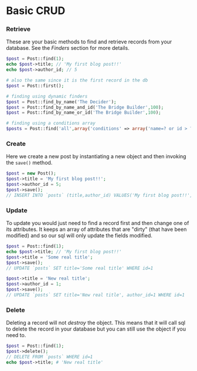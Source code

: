 # Basic CRUD

### Retrieve ###
These are your basic methods to find and retrieve records from your database.
See the *Finders* section for more details.

```php
$post = Post::find(1);
echo $post->title; // 'My first blog post!!'
echo $post->author_id; // 5

# also the same since it is the first record in the db
$post = Post::first();

# finding using dynamic finders
$post = Post::find_by_name('The Decider');
$post = Post::find_by_name_and_id('The Bridge Builder',100);
$post = Post::find_by_name_or_id('The Bridge Builder',100);

# finding using a conditions array
$posts = Post::find('all',array('conditions' => array('name=? or id > ?','The Bridge Builder',100)));
```

### Create ###
Here we create a new post by instantiating a new object and then invoking the `save()` method.

```php
$post = new Post();
$post->title = 'My first blog post!!';
$post->author_id = 5;
$post->save();
// INSERT INTO `posts` (title,author_id) VALUES('My first blog post!!', 5)
```

### Update ###
To update you would just need to find a record first and then change one of its attributes.
It keeps an array of attributes that are "dirty" (that have been modified) and so our
sql will only update the fields modified.

```php
$post = Post::find(1);
echo $post->title; // 'My first blog post!!'
$post->title = 'Some real title';
$post->save();
// UPDATE `posts` SET title='Some real title' WHERE id=1

$post->title = 'New real title';
$post->author_id = 1;
$post->save();
// UPDATE `posts` SET title='New real title', author_id=1 WHERE id=1
```

### Delete ###
Deleting a record will not *destroy* the object. This means that it will call sql to delete
the record in your database but you can still use the object if you need to.

```php
$post = Post::find(1);
$post->delete();
// DELETE FROM `posts` WHERE id=1
echo $post->title; # 'New real title'
```